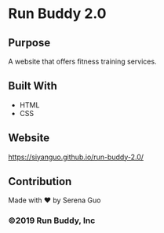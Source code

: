 # Run Buddy 2.0

## Purpose
A website that offers fitness training services.

## Built With
* HTML
* CSS

## Website
https://siyanguo.github.io/run-buddy-2.0/

## Contribution
Made with ❤️ by Serena Guo

### ©️2019 Run Buddy, Inc 

